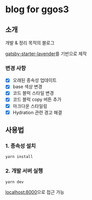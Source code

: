 # blog for ggos3

## 소개

개발 & 정리 목적의 블로그

[gatsby-starter-lavender](https://github.com/blurfx/gatsby-starter-lavender)를 기반으로 제작

### 변경 사항

- [x] 오래된 종속성 업데이트
- [x] base 색상 변경
- [x] 코드 블럭 스타일 변경
- [x] 코드 블럭 copy 버튼 추가
- [x] 마크다운 스타일링
- [x] Hydration 관련 경고 해결

## 사용법

### 1. 종속성 설치

```bash
yarn install
```

### 2. 개발 서버 실행

```bash
yarn dev
```

[localhost:8000](http://localhost:8000)으로 접근 가능
